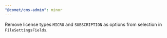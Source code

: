 ```yaml
---
"@comet/cms-admin": minor
---
```


Remove license types `MICRO` and `SUBSCRIPTION` as options from selection in `FileSettingsFields`.
